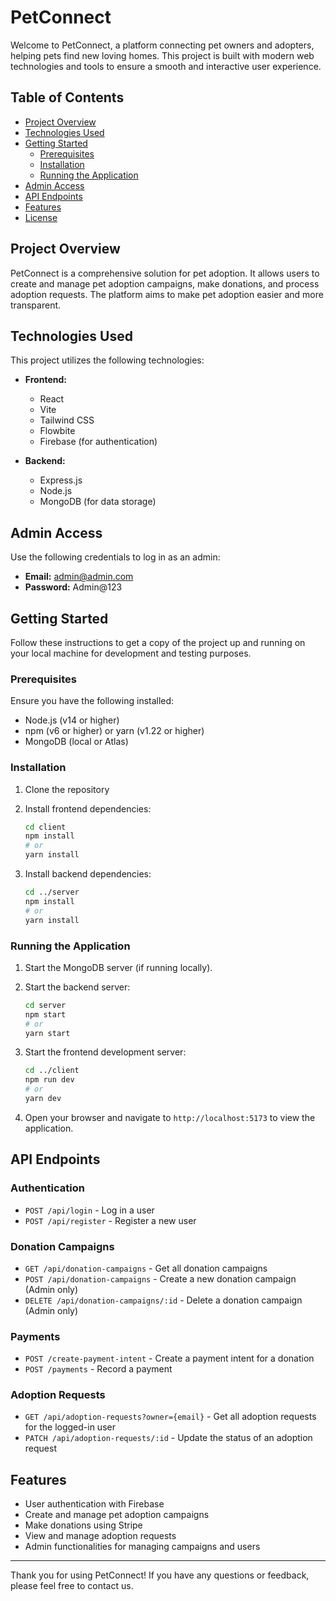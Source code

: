 # PetConnect

Welcome to PetConnect, a platform connecting pet owners and adopters, helping pets find new loving homes. This project is built with modern web technologies and tools to ensure a smooth and interactive user experience.

## Table of Contents

- [Project Overview](#project-overview)
- [Technologies Used](#technologies-used)
- [Getting Started](#getting-started)
  - [Prerequisites](#prerequisites)
  - [Installation](#installation)
  - [Running the Application](#running-the-application)
- [Admin Access](#admin-access)
- [API Endpoints](#api-endpoints)
- [Features](#features)
- [License](#license)

## Project Overview

PetConnect is a comprehensive solution for pet adoption. It allows users to create and manage pet adoption campaigns, make donations, and process adoption requests. The platform aims to make pet adoption easier and more transparent.

## Technologies Used

This project utilizes the following technologies:

- **Frontend:**
  - React
  - Vite
  - Tailwind CSS
  - Flowbite
  - Firebase (for authentication)

- **Backend:**
  - Express.js
  - Node.js
  - MongoDB (for data storage)

## Admin Access

Use the following credentials to log in as an admin:

- **Email:** admin@admin.com
- **Password:** Admin@123

## Getting Started

Follow these instructions to get a copy of the project up and running on your local machine for development and testing purposes.

### Prerequisites

Ensure you have the following installed:

- Node.js (v14 or higher)
- npm (v6 or higher) or yarn (v1.22 or higher)
- MongoDB (local or Atlas)

### Installation

1. Clone the repository

2. Install frontend dependencies:
    ```sh
    cd client
    npm install
    # or
    yarn install
    ```

3. Install backend dependencies:
    ```sh
    cd ../server
    npm install
    # or
    yarn install
    ```

### Running the Application

1. Start the MongoDB server (if running locally).

2. Start the backend server:
    ```sh
    cd server
    npm start
    # or
    yarn start
    ```

3. Start the frontend development server:
    ```sh
    cd ../client
    npm run dev
    # or
    yarn dev
    ```

4. Open your browser and navigate to `http://localhost:5173` to view the application.


## API Endpoints

### Authentication

- `POST /api/login` - Log in a user
- `POST /api/register` - Register a new user

### Donation Campaigns

- `GET /api/donation-campaigns` - Get all donation campaigns
- `POST /api/donation-campaigns` - Create a new donation campaign (Admin only)
- `DELETE /api/donation-campaigns/:id` - Delete a donation campaign (Admin only)

### Payments

- `POST /create-payment-intent` - Create a payment intent for a donation
- `POST /payments` - Record a payment

### Adoption Requests

- `GET /api/adoption-requests?owner={email}` - Get all adoption requests for the logged-in user
- `PATCH /api/adoption-requests/:id` - Update the status of an adoption request

## Features

- User authentication with Firebase
- Create and manage pet adoption campaigns
- Make donations using Stripe
- View and manage adoption requests
- Admin functionalities for managing campaigns and users

---

Thank you for using PetConnect! If you have any questions or feedback, please feel free to contact us.
